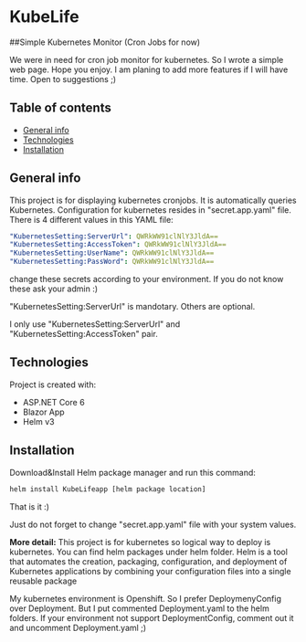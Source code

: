 # KubeLife

##Simple Kubernetes Monitor (Cron Jobs for now)

We were in need for cron job monitor for kubernetes. So I wrote a simple web page. Hope you enjoy.
I am planing to add more features if I will have time. Open to suggestions ;)

## Table of contents

- [General info](#general-info)
- [Technologies](#technologies)
- [Installation](#Installation)

## General info

This project is for displaying kubernetes cronjobs.
It is automatically queries Kubernetes. Configuration for kubernetes resides in "secret.app.yaml" file. There is 4 different values in this YAML file:

```yaml
"KubernetesSetting:ServerUrl": QWRkWW91clNlY3JldA==
"KubernetesSetting:AccessToken": QWRkWW91clNlY3JldA==
"KubernetesSetting:UserName": QWRkWW91clNlY3JldA==
"KubernetesSetting:PassWord": QWRkWW91clNlY3JldA==
```

change these secrets according to your environment. If you do not know these ask your admin :)

"KubernetesSetting:ServerUrl" is mandotary. Others are optional.

I only use "KubernetesSetting:ServerUrl" and "KubernetesSetting:AccessToken" pair.

## Technologies

Project is created with:

- ASP.NET Core 6
- Blazor App
- Helm v3

## Installation

Download&Install Helm package manager and run this command:

```bash
helm install KubeLifeapp [helm package location]
```

That is it :)

Just do not forget to change "secret.app.yaml" file with your system values.

**More detail:**
This project is for kubernetes so logical way to deploy is kubernetes. You can find helm packages under helm folder.
Helm is a tool that automates the creation, packaging, configuration, and deployment of Kubernetes applications by combining your configuration files into a single reusable package

My kubernetes environment is Openshift. So I prefer DeploymenyConfig over Deployment. But I put commented Deployment.yaml to the helm folders. If your environment not support DeploymentConfig, comment out it and uncomment Deployment.yaml ;)
